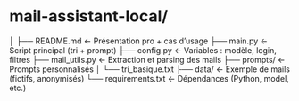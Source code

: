 # mail-assistant-local/
│
├── README.md           ← Présentation pro + cas d’usage
├── main.py             ← Script principal (tri + prompt)
├── config.py           ← Variables : modèle, login, filtres
├── mail_utils.py       ← Extraction et parsing des mails
├── prompts/            ← Prompts personnalisés
│   └── tri_basique.txt
├── data/               ← Exemple de mails (fictifs, anonymisés)
└── requirements.txt    ← Dépendances (Python, model, etc.)
